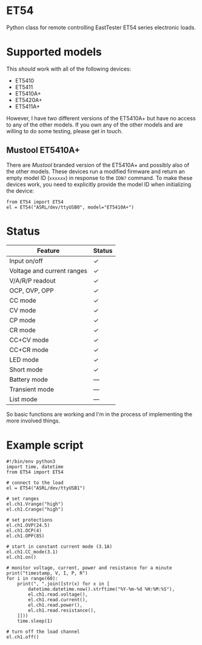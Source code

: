 # ET54

Python class for remote controlling EastTester ET54 series electronic loads.

# Supported models

This *should* work with all of the following devices:

* ET5410
* ET5411
* ET5410A+
* ET5420A+
* ET5411A+

However, I have two different versions of the ET5410A+ but have no access to
any of the other models. If you own any of the other models and are willing to
do some testing, please get in touch.

## Mustool ET5410A+

There are *Mustool* branded version of the ET5410A+ and possibly also of the
other models. These devices run a modified firmware and return an empty model
ID (`xxxxxx`) in response to the `IDN?` command. To make these devices work,
you need to explicitly provide the model ID when initializing the device:

    from ET54 import ET54
    el = ET54("ASRL/dev/ttyUSB0", model="ET5410A+")


# Status

| Feature                    | Status |
|--------------------------- |------- |
| Input on/off               | ✓      |
| Voltage and current ranges | ✓      |
| V/A/R/P readout            | ✓      |  
| OCP, OVP, OPP              | ✓      |
| CC mode                    | ✓      |
| CV mode                    | ✓      |
| CP mode                    | ✓      |
| CR mode                    | ✓      |
| CC+CV mode                 | ✓      |
| CC+CR mode                 | ✓      |
| LED mode                   | ✓      |  
| Short mode                 | ✓      |  
| Battery mode               | —      |  
| Transient mode             | —      |  
| List mode                  | —      |  

So basic functions are working and I'm in the process of
implementing the more involved things.


# Example script

    #!/bin/env python3
    import time, datetime
    from ET54 import ET54

    # connect to the load
    el = ET54("ASRL/dev/ttyUSB1")

    # set ranges
    el.ch1.Vrange("high")
    el.ch1.Crange("high")

    # set protections
    el.ch1.OVP(24.5)
    el.ch1.OCP(4)
    el.ch1.OPP(85)

    # start in constant current mode (3.1A)
    el.ch1.CC_mode(3.1)
    el.ch1.on()
    
    # monitor voltage, current, power and resistance for a minute
    print("timestamp, V, I, P, R")
    for i in range(60):
        print(", ".join([str(x) for x in [
            datetime.datetime.now().strftime("%Y-%m-%d %H:%M:%S"),
            el.ch1.read.voltage(),
            el.ch1.read.current(),
            el.ch1.read.power(),
            el.ch1.read.resistance(),
        ]]))
        time.sleep(1)

    # turn off the load channel
    el.ch1.off()

